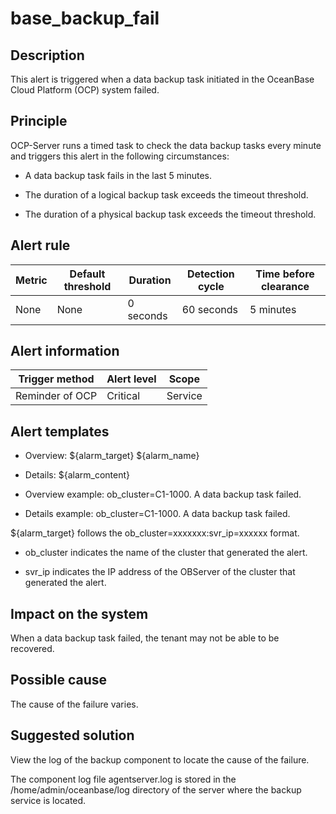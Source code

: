 base_backup_fail
=====================================

**Description**
------------------------------------

This alert is triggered when a data backup task initiated in the OceanBase Cloud Platform (OCP) system failed.

Principle
------------------------------

OCP-Server runs a timed task to check the data backup tasks every minute and triggers this alert in the following circumstances:

* A data backup task fails in the last 5 minutes.

* The duration of a logical backup task exceeds the timeout threshold.

* The duration of a physical backup task exceeds the timeout threshold.

**Alert rule**
-----------------------------------

| Metric | Default threshold | Duration  | Detection cycle | Time before clearance |
|--------|-------------------|-----------|-----------------|-----------------------|
| None   | None              | 0 seconds | 60 seconds      | 5 minutes             |

**Alert information**
------------------------------------------

| Trigger method  | Alert level |  Scope  |
|-----------------|-------------|---------|
| Reminder of OCP | Critical    | Service |

**Alert templates**
----------------------------------------

* Overview: ${alarm_target} ${alarm_name}

* Details: ${alarm_content}

* Overview example: ob_cluster=C1-1000. A data backup task failed.

* Details example: ob_cluster=C1-1000. A data backup task failed.

\${alarm_target} follows the ob_cluster=xxxxxxx:svr_ip=xxxxxx format.

* ob_cluster indicates the name of the cluster that generated the alert.

* svr_ip indicates the IP address of the OBServer of the cluster that generated the alert.

**Impact on the system**
---------------------------------------------

When a data backup task failed, the tenant may not be able to be recovered.

**Possible cause**
---------------------------------------

The cause of the failure varies.

**Suggested solution**
-------------------------------------------

View the log of the backup component to locate the cause of the failure.

The component log file agentserver.log is stored in the /home/admin/oceanbase/log directory of the server where the backup service is located.
